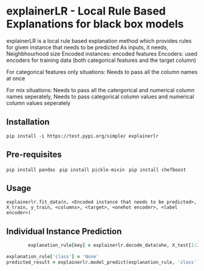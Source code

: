 # explainerLR - Local Rule Based Explanations for black box models

explainerLR is a local rule based explanation method which provides rules for given instance that needs to be predicted
As inputs, it needs,
Neighbhourhood size
Encoded instances: encoded features 
Encoders: used encoders for training data (both categorical features and the target column)

For categorical features only situations:
Needs to pass all the column names at once

For mix situations:
Needs to pass all the catergorical and numerical column names seperately,
Needs to pass categorical column values and numerical column values seperately

## Installation
```pip install -i https://test.pypi.org/simple/ explainerlr ```

## Pre-requisites
```pip install pandas ```
```pip install pickle-mixin ```
```pip install chefboost ```


## Usage
```explainerlr.fit_data(n, <Encoded instance that needs to be predicted>, X_train, y_train, <columns>, <target>, <onehot encoder>, <label encoder>) ```

## Individual Instance Prediction
```for key in explainerlr.decode_data(ohe, X_test[1:2], ['buying','maint','doors','persons','lug_boot','safety'])[1].columns:
        explanation_rule[key] = explainerlr.decode_data(ohe, X_test[1:2], ['buying','maint','doors','persons','lug_boot','safety'])[1][key].values[0]
    
explanation_rule['class'] = 'None'
predicted_result = explainerlr.model_predict(explanation_rule, 'class')```
